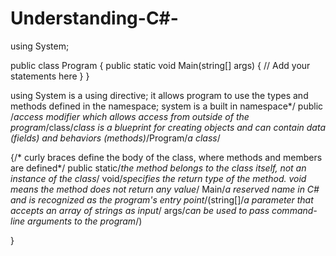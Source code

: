 # Understanding-C#-
using System;

public class Program
{
    public static void Main(string[] args)
    {
        // Add your statements here
    }
}

using System 
is a using directive; it allows program to use the types and methods defined in the namespace;
system is a built in namespace*/
public /*access modifier which allows access from outside of the program*/class/*class is a blueprint for creating objects and can contain data (fields) and behaviors (methods)*/Program/*a class*/

{/* curly braces define the body of the class, where methods and members are defined*/
    public static/*the method belongs to the class itself, not an instance of the class*/ void/*specifies the return type of the method. void means the method does not return any value*/ Main/*a reserved name in C# and is recognized as the program's entry point*/(string[]/*a parameter that accepts an array of strings as input*/ args/*can be used to pass command-line arguments to the program*/)

}
